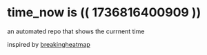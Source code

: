 # time_now is (( 1736816400909 ))

an automated repo that shows the currnent time

inspired by [breakingheatmap](https://github.com/breakingheatmap/breakingheatmap)